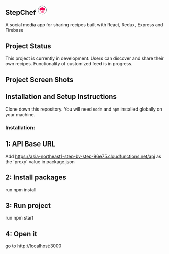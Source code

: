 ## StepChef <img src="https://github.com/JulianaThayil/Step-by-step/blob/master/public/tablogo.png" width="30px" height="30px"> </img>

A social media app for sharing recipes built with React, Redux, Express and Firebase

## Project Status

This project is currently in development. Users can discover and share their own recipes. Functionality of customized feed is in progress.

## Project Screen Shots



## Installation and Setup Instructions

Clone down this repository. You will need `node` and `npm` installed globally on your machine.  

### Installation:

## 1: API Base URL
Add https://asia-northeast1-step-by-step-96e75.cloudfunctions.net/api as the 'proxy' value in package.json

## 2: Install packages
run npm install

## 3: Run project
run  npm start

## 4: Open it
go to http://localhost:3000

